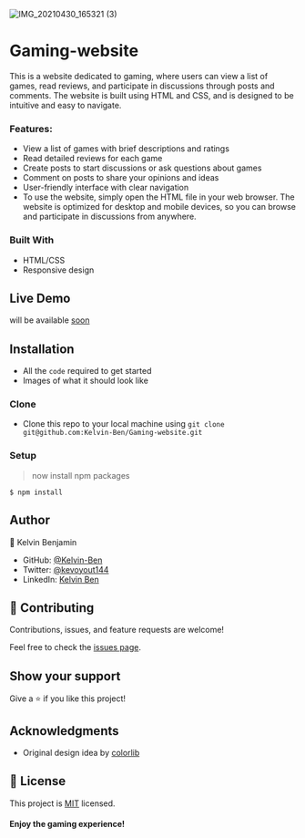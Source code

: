 ![IMG_20210430_165321 (3)](https://github.com/Kelvin-Ben/Gaming-website/assets/85459676/b32935f0-c2b6-4f99-a5ae-e4ac3311fca9)

# Gaming-website
This is a website dedicated to gaming, where users can view a list of games, read reviews, and participate in discussions through posts and comments. The website is built using HTML and CSS, and is designed to be intuitive and easy to navigate.

### Features:

- View a list of games with brief descriptions and ratings
- Read detailed reviews for each game
- Create posts to start discussions or ask questions about games
- Comment on posts to share your opinions and ideas
- User-friendly interface with clear navigation
- To use the website, simply open the HTML file in your web browser. The website is optimized for desktop and mobile devices, so you can browse and participate in discussions from anywhere.

### Built With

- HTML/CSS 
- Responsive design

## Live Demo
  will be available [soon]()
## Installation

- All the `code` required to get started
- Images of what it should look like

### Clone

- Clone this repo to your local machine using ```git clone git@github.com:Kelvin-Ben/Gaming-website.git```

### Setup
> now install npm packages

```shell
$ npm install
```
 ## Author

👤 Kelvin Benjamin

- GitHub: [@Kelvin-Ben](https://github.com/Kevo-hacker)
- Twitter: [@kevoyout144](https://twitter.com/kevoyout144)
- LinkedIn: [Kelvin Ben](https://www.linkedin.com/in/kelvin-ben-323043173/)


## 🤝 Contributing

Contributions, issues, and feature requests are welcome!

Feel free to check the [issues page](../../issues/).

## Show your support

Give a ⭐️ if you like this project!

## Acknowledgments
- Original design idea by [colorlib](https://colorlib.com/)

## 📝 License

This project is [MIT](https://mit-license.org/) licensed.

#### Enjoy the gaming experience!
